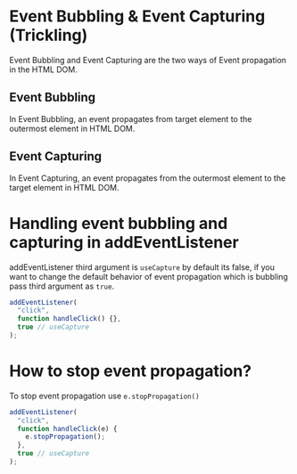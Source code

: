 # Event Bubbling & Event Capturing (Trickling)

Event Bubbling and Event Capturing are the two ways of Event propagation in the HTML DOM.

## Event Bubbling

In Event Bubbling, an event propagates from target element to the outermost element in HTML DOM.

## Event Capturing

In Event Capturing, an event propagates from the outermost element to the target element in HTML DOM.

# Handling event bubbling and capturing in addEventListener

addEventListener third argument is `useCapture` by default its false, if you want to change the default behavior of event propagation which is bubbling pass third argument as `true`.

```js
addEventListener(
  "click",
  function handleClick() {},
  true // useCapture
);
```

# How to stop event propagation?

To stop event propagation use `e.stopPropagation()`

```js
addEventListener(
  "click",
  function handleClick(e) {
    e.stopPropagation();
  },
  true // useCapture
);
```
